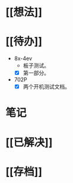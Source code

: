 # [[想法]]

# [[待办]]
- 8x-4ev 
	- 板子测试。
	- [x] 第一部分。
- 702P
	- [x] 两个开机测试文档。

# 笔记

# [[已解决]]

# [[存档]]